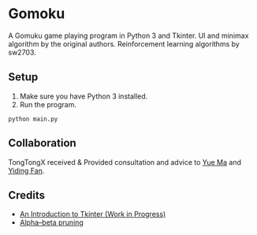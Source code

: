 # Gomoku

A Gomuku game playing program in Python 3 and Tkinter. UI and minimax algorithm by the original authors. Reinforcement learning algorithms by sw2703. 

## Setup

1. Make sure you have Python 3 installed.
2. Run the program.

```shell
python main.py
```

## Collaboration

TongTongX received & Provided consultation and advice to [Yue Ma](https://github.com/yueMaHello) and [Yiding Fan](https://github.com/yidingfan).

## Credits

* [An Introduction to Tkinter (Work in Progress)](http://effbot.org/tkinterbook/)
* [Alpha–beta pruning](https://en.wikipedia.org/wiki/Alpha%E2%80%93beta_pruning)
